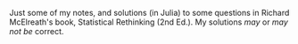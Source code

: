 Just some of my notes, and solutions (in Julia) to some questions in Richard McElreath's book, Statistical Rethinking (2nd Ed.). My solutions *may* or *may not be* correct. 
